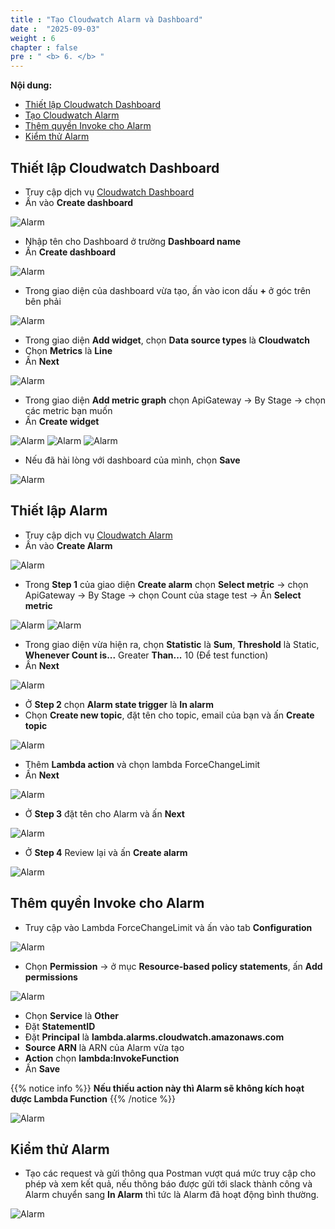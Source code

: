 ```yaml
---
title : "Tạo Cloudwatch Alarm và Dashboard"
date :  "2025-09-03" 
weight : 6
chapter : false
pre : " <b> 6. </b> "
---
```


**Nội dung:**
- [Thiết lập Cloudwatch Dashboard](#thiết-lập-cloudwatch-dashboard)
- [Tạo Cloudwatch Alarm](#thiết-lập-alarm)
- [Thêm quyền Invoke cho Alarm](#thêm-quyền-invoke-cho-alarm)
- [Kiểm thử Alarm](#kiểm-thử-alarm)

## Thiết lập Cloudwatch Dashboard

- Truy cập dịch vụ [Cloudwatch Dashboard](https://console.aws.amazon.com/cloudwatch/home#dashboards/)
- Ấn vào **Create dashboard**

![Alarm](/images/7/00016.png?featherlight=false&width=90pc)

- Nhập tên cho Dashboard ở trường **Dashboard name**
- Ấn **Create dashboard**

![Alarm](/images/7/00017.png?featherlight=false&width=90pc)

- Trong giao diện của dashboard vừa tạo, ấn vào icon dấu **+** ở góc trên bên phải

![Alarm](/images/7/0001.png?featherlight=false&width=90pc)

- Trong giao diện **Add widget**, chọn **Data source types** là **Cloudwatch**
- Chọn **Metrics** là **Line**
- Ấn **Next**

![Alarm](/images/7/0002.png?featherlight=false&width=90pc)

- Trong giao diện **Add metric graph** chọn ApiGateway -> By Stage -> chọn các metric bạn muốn
- Ấn **Create widget**

![Alarm](/images/7/0003.png?featherlight=false&width=90pc)
![Alarm](/images/7/0004.png?featherlight=false&width=90pc)
![Alarm](/images/7/0005.png?featherlight=false&width=90pc)

- Nếu đã hài lòng với dashboard của mình, chọn **Save**

![Alarm](/images/7/0006.png?featherlight=false&width=90pc)

## Thiết lập Alarm

- Truy cập dịch vụ [Cloudwatch Alarm](https://console.aws.amazon.com/cloudwatch/home#alarmsV2)
- Ấn vào **Create Alarm**

![Alarm](/images/7/00018.png?featherlight=false&width=90pc)

- Trong **Step 1** của giao diện **Create alarm** chọn **Select metric** -> chọn ApiGateway -> By Stage -> chọn Count của stage test -> Ấn **Select metric**

![Alarm](/images/7/00019.png?featherlight=false&width=90pc)
![Alarm](/images/7/0007.png?featherlight=false&width=90pc)

- Trong giao diện vừa hiện ra, chọn **Statistic** là **Sum**, **Threshold** là Static,  **Whenever Count is...** Greater **Than...** 10 (Để test function)
- Ấn **Next**

![Alarm](/images/7/0008.png?featherlight=false&width=90pc)

- Ở **Step 2** chọn **Alarm state trigger** là **In alarm**
- Chọn **Create new topic**, đặt tên cho topic, email của bạn và ấn **Create topic**

![Alarm](/images/7/0009.png?featherlight=false&width=90pc)

- Thêm **Lambda action** và chọn lambda ForceChangeLimit
- Ấn **Next**

![Alarm](/images/7/00010.png?featherlight=false&width=90pc)

- Ở **Step 3** đặt tên cho Alarm và ấn **Next**

![Alarm](/images/7/00011.png?featherlight=false&width=90pc)

- Ở **Step 4** Review lại và ấn **Create alarm**

![Alarm](/images/7/00020.png?featherlight=false&width=90pc)

## Thêm quyền Invoke cho Alarm

- Truy cập vào Lambda ForceChangeLimit và ấn vào tab **Configuration**

![Alarm](/images/7/00012.png?featherlight=false&width=90pc)

- Chọn **Permission** -> ở mục **Resource-based policy statements**, ấn **Add permissions**

![Alarm](/images/7/00013.png?featherlight=false&width=90pc)

- Chọn **Service** là **Other**
- Đặt **StatementID**
- Đặt **Principal** là **lambda.alarms.cloudwatch.amazonaws.com**
- **Source ARN** là ARN của Alarm vừa tạo
- **Action** chọn **lambda:InvokeFunction**
- Ấn **Save**

{{% notice info %}}
**Nếu thiếu action này thì Alarm sẽ không kích hoạt được Lambda Function**
{{% /notice %}}

![Alarm](/images/7/00014.png?featherlight=false&width=90pc)

## Kiểm thử Alarm

- Tạo các request và gửi thông qua Postman vượt quá mức truy cập cho phép và xem kết quả, nếu thông báo được gửi tới slack thành công và Alarm chuyển sang **In Alarm** thì tức là Alarm đã hoạt động bình thường.

![Alarm](/images/7/00015.png?featherlight=false&width=90pc)


